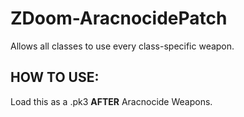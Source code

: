 # ZDoom-AracnocidePatch
Allows all classes to use every class-specific weapon.


## HOW TO USE:
Load this as a .pk3 **AFTER** Aracnocide Weapons.
